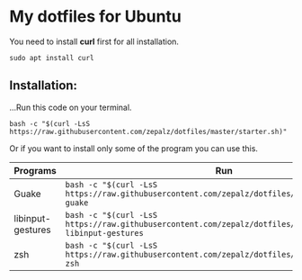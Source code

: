 # My dotfiles for Ubuntu

You need to install **curl** first for all installation.

```shell
sudo apt install curl
```

## Installation:
...Run this code on your terminal.

```shell
bash -c "$(curl -LsS https://raw.githubusercontent.com/zepalz/dotfiles/master/starter.sh)"
```

Or if you want to install only some of the program you can use this.

Programs | Run
--- | ---
Guake | `bash -c "$(curl -LsS https://raw.githubusercontent.com/zepalz/dotfiles/master/starter.sh)" guake`
libinput-gestures | `bash -c "$(curl -LsS https://raw.githubusercontent.com/zepalz/dotfiles/master/starter.sh)" libinput-gestures`
zsh | `bash -c "$(curl -LsS https://raw.githubusercontent.com/zepalz/dotfiles/master/starter.sh)" zsh`
